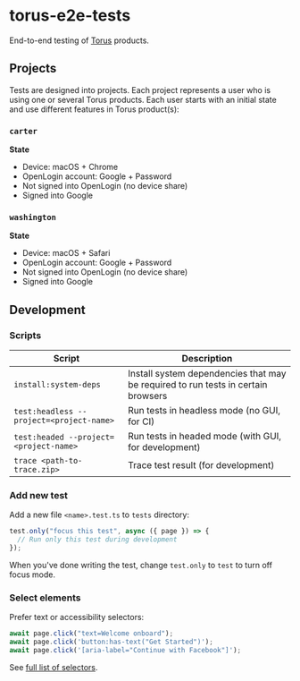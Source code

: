 # torus-e2e-tests

End-to-end testing of [Torus] products.

## Projects

Tests are designed into projects. Each project represents a user who is using one or several Torus products.
Each user starts with an initial state and use different features in Torus product(s):

### `carter`

**State**

- Device: macOS + Chrome
- OpenLogin account: Google + Password
- Not signed into OpenLogin (no device share)
- Signed into Google

### `washington`

**State**

- Device: macOS + Safari
- OpenLogin account: Google + Password
- Not signed into OpenLogin (no device share)
- Signed into Google

## Development

### Scripts

| Script                                   | Description                                                                       |
| ---------------------------------------- | --------------------------------------------------------------------------------- |
| `install:system-deps`                    | Install system dependencies that may be required to run tests in certain browsers |
| `test:headless --project=<project-name>` | Run tests in headless mode (no GUI, for CI)                                       |
| `test:headed --project=<project-name>`   | Run tests in headed mode (with GUI, for development)                              |
| `trace <path-to-trace.zip>`              | Trace test result (for development)                                               |

### Add new test

Add a new file `<name>.test.ts` to `tests` directory:

```ts
test.only("focus this test", async ({ page }) => {
  // Run only this test during development
});
```

When you've done writing the test, change `test.only` to `test` to turn off focus mode.

### Select elements

Prefer text or accessibility selectors:

```ts
await page.click("text=Welcome onboard");
await page.click('button:has-text("Get Started")');
await page.click('[aria-label="Continue with Facebook"]');
```

See [full list of selectors](https://playwright.dev/docs/selectors/#quick-guide).

<!-- Links -->

[torus]: https://tor.us
